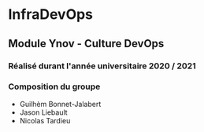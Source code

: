 # InfraDevOps
## Module Ynov - Culture DevOps
### Réalisé durant l'année universitaire 2020 / 2021

### Composition du groupe 
- Guilhèm Bonnet-Jalabert
- Jason Liebault
- Nicolas Tardieu
